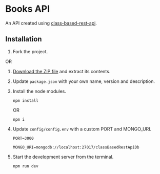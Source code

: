 # Books API

An API created using [class-based-rest-api](https://github.com/DEEJ4Y/class-based-rest-api).

## Installation

1. Fork the project.

OR

1. [Download the ZIP file](https://github.com/DEEJ4Y/class-based-rest-api-example/archive/refs/heads/master.zip) and extract its contents.
2. Update `package.json` with your own name, version and description.
3. Install the node modules.

   ```shell
   npm install
   ```

   OR

   ```shell
   npm i
   ```

4. Update `config/config.env` with a custom PORT and MONGO_URI.

   ```env
   PORT=3000

   MONGO_URI=mongodb://localhost:27017/classBasedRestApiDb
   ```

5. Start the development server from the terminal.

   ```shell
   npm run dev
   ```
